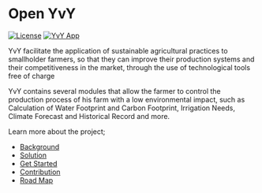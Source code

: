 # Open YvY

[![License](https://img.shields.io/badge/License-Apache2-blue.svg)](https://www.apache.org/licenses/LICENSE-2.0) <!-- [![Slack]()](https://callforcode.org/slack) --> [![YvY App](https://img.shields.io/badge/Click-YvY%20%20App-blue)](https://yvyapp.plan21.org)

YvY facilitate the application of sustainable agricultural practices to smallholder farmers, so that they can improve their production systems and their competitiveness in the market, through the use of technological tools free of charge

YvY contains several modules that allow the farmer to control the production process of his farm with a low environmental impact, such as Calculation of Water Footprint and Carbon Footprint, Irrigation Needs, Climate Forecast and Historical Record and more.

Learn more about the project;

- [Background](https://github.com/open-yvy/open-yvy/blob/main/BACKGROUND.md)
- [Solution](https://github.com/open-yvy/open-yvy#solution-details)
- [Get Started](https://github.com/open-yvy/open-yvy#get-started)
- [Contribution](https://github.com/open-yvy/open-yvy#contributing)
- [Road Map](https://github.com/open-yvy/open-yvy#project-roadmap)

